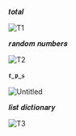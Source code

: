 𝒕𝒐𝒕𝒂𝒍

![T1](https://github.com/noriakeivanfard/pythonClass/assets/137643989/11c688a4-5221-45be-a8cb-614562b69cd0)

𝒓𝒂𝒏𝒅𝒐𝒎 𝒏𝒖𝒎𝒃𝒆𝒓𝒔

![T2](https://github.com/noriakeivanfard/pythonClass/assets/137643989/e0c34324-67dd-4069-847e-e5d518db8994)

𝖗_𝖕_𝖘

![Untitled](https://github.com/noriakeivanfard/pythonClass/assets/137643989/8b49f335-23a7-4c8c-8617-12b1ed26f1c0)

𝒍𝒊𝒔𝒕 𝒅𝒊𝒄𝒕𝒊𝒐𝒏𝒂𝒓𝒚

![T3](https://github.com/noriakeivanfard/pythonClass/assets/137643989/f94ccba2-105b-428f-851a-57aa02c1e363)
